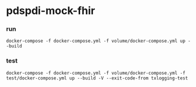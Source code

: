 # pdspdi-mock-fhir

### run

```
docker-compose -f docker-compose.yml -f volume/docker-compose.yml up --build
```

### test
```
docker-compose -f docker-compose.yml -f volume/docker-compose.yml -f test/docker-compose.yml up --build -V --exit-code-from txlogging-test
```
